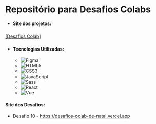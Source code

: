 # Repositório para Desafios Colabs

- **Site dos projetos:**

###

[\[Desafios Colab\]](https://www.figma.com/design/Yb9IBH56g7T1hdIyZ3BMNO/Desafios---CodeLab?node-id=624-2&t=r5CAGcaZjXCVPcYy-0)

###

- <h4>Tecnologias Utilizadas:</h4>

  - ![Figma](https://img.shields.io/badge/Figma-696969?style=for-the-badge&logo=figma&logoColor=figma)
  - ![HTML5](https://img.shields.io/badge/HTML5-E34F26?style=for-the-badge&logo=html5&logoColor=white)
  - ![CSS3](https://img.shields.io/badge/CSS3-1572B6?style=for-the-badge&logo=css3&logoColor=white)
  - ![JavaScript](https://img.shields.io/badge/JavaScript-F7DF1E?style=for-the-badge&logo=javascript&logoColor=black)
  - ![Sass](https://img.shields.io/badge/Sass-000?style=for-the-badge&logo=sass)
  - ![React](https://img.shields.io/badge/React-20232A?style=for-the-badge&logo=react&logoColor=61DAFB)
  - ![Vue](https://img.shields.io/badge/vuejs-%2335495e.svg?style=for-the-badge&logo=vuedotjs&logoColor=%234FC08D)

#### Site dos Desafios:

- Desafio 10 - https://desafios-colab-de-natal.vercel.app
